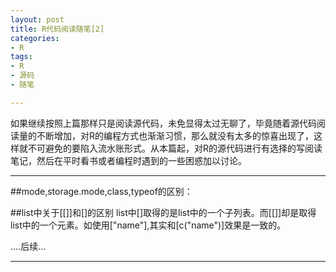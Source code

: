 ```yaml
---
layout: post
title: R代码阅读随笔[2]
categories:
- R
tags:
- R
- 源码
- 随笔

---
```


如果继续按照上篇那样只是阅读源代码，未免显得太过无聊了，毕竟随着源代码阅读量的不断增加，对R的编程方式也渐渐习惯，那么就没有太多的惊喜出现了，这样就不可避免的要陷入流水账形式。从本篇起，对R的源代码进行有选择的写阅读笔记，然后在平时看书或者编程时遇到的一些困惑加以讨论。

---
##mode,storage.mode,class,typeof的区别：


##list中关于[[]]和[]的区别
list中[]取得的是list中的一个子列表。而[[]]却是取得list中的一个元素。如使用["name"],其实和[c("name")]效果是一致的。

….后续...

----



